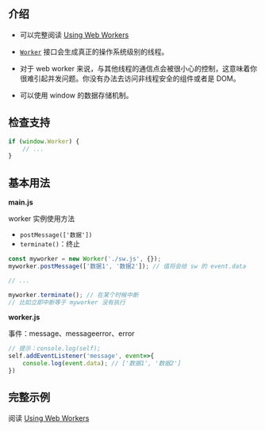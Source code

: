 ## 介绍

- 可以完整阅读 [Using Web Workers](https://developer.mozilla.org/zh-CN/docs/Web/API/Web_Workers_API/Using_web_workers)

- [`Worker`](https://developer.mozilla.org/zh-CN/docs/Web/API/Worker) 接口会生成真正的操作系统级别的线程。
- 对于 web worker 来说，与其他线程的通信点会被很小心的控制，这意味着你很难引起并发问题。你没有办法去访问非线程安全的组件或者是 DOM。
- 可以使用 window 的数据存储机制。



## 检查支持

```js
if (window.Worker) {
    // ...
}
```



## 基本用法

**main.js**

worker 实例使用方法

- `postMessage(['数据'])`
- `terminate()`：终止

```js
const myworker = new Worker('./sw.js', {});
myworker.postMessage(['数据1', '数据2']); // 值将会给 sw 的 event.data

// ...

myworker.terminate(); // 在某个时候中断
// 比如立即中断等于 myworker 没有执行
```

**worker.js**

事件：message、messageerror、error

```js
// 提示：console.log(self);
self.addEventListener('message', event=>{
    console.log(event.data); // ['数据1', '数据2']
})
```



## 完整示例

阅读 [Using Web Workers](https://developer.mozilla.org/zh-CN/docs/Web/API/Web_Workers_API/Using_web_workers)